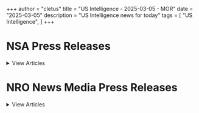 +++ 
author = "cletus"
title = "US Intelligence - 2025-03-05 - MOR"
date = "2025-03-05"
description = "US Intelligence news for today"
tags = [
    "US Intelligence",
]
+++

# NSA Press Releases

<details>
<summary>View Articles</summary>
<br>

</details>

# NRO News Media Press Releases

<details>
<summary>View Articles</summary>
<br>

</details>

